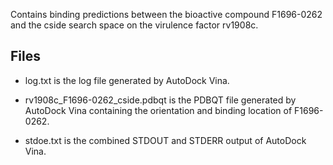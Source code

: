 Contains binding predictions between the bioactive compound F1696-0262 and the cside search space on the virulence factor rv1908c.

## Files

- log.txt is the log file generated by AutoDock Vina.

- rv1908c_F1696-0262_cside.pdbqt is the PDBQT file generated by AutoDock Vina containing the orientation and binding location of F1696-0262.

- stdoe.txt is the combined STDOUT and STDERR output of AutoDock Vina.

